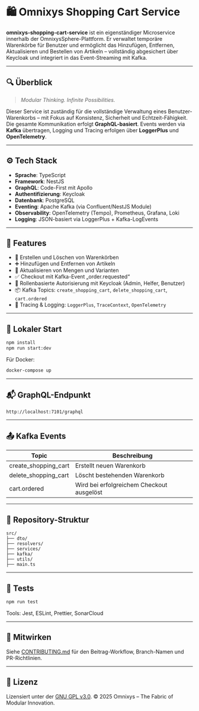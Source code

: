 # 🛍️ Omnixys Shopping Cart Service

**omnixys-shopping-cart-service** ist ein eigenständiger Microservice innerhalb der OmnixysSphere-Plattform. Er verwaltet temporäre Warenkörbe für Benutzer und ermöglicht das Hinzufügen, Entfernen, Aktualisieren und Bestellen von Artikeln – vollständig abgesichert über Keycloak und integriert in das Event-Streaming mit Kafka.

---

## 🔍 Überblick

> *Modular Thinking. Infinite Possibilities.*

Dieser Service ist zuständig für die vollständige Verwaltung eines Benutzer-Warenkorbs – mit Fokus auf Konsistenz, Sicherheit und Echtzeit-Fähigkeit. Die gesamte Kommunikation erfolgt **GraphQL-basiert**. Events werden via **Kafka** übertragen, Logging und Tracing erfolgen über **LoggerPlus** und **OpenTelemetry**.

---

## ⚙️ Tech Stack

* **Sprache**: TypeScript
* **Framework**: NestJS
* **GraphQL**: Code-First mit Apollo
* **Authentifizierung**: Keycloak
* **Datenbank**: PostgreSQL
* **Eventing**: Apache Kafka (via Confluent/NestJS Module)
* **Observability**: OpenTelemetry (Tempo), Prometheus, Grafana, Loki
* **Logging**: JSON-basiert via LoggerPlus + Kafka-LogEvents

---

## 🧹 Features

* 🧺 Erstellen und Löschen von Warenkörben
* ➕ Hinzufügen und Entfernen von Artikeln
* 📝 Aktualisieren von Mengen und Varianten
* ✅ Checkout mit Kafka-Event „order.requested“
* 🔐 Rollenbasierte Autorisierung mit Keycloak (Admin, Helfer, Benutzer)
* 📦 Kafka Topics: `create_shopping_cart`, `delete_shopping_cart`, `cart.ordered`
* 🧠 Tracing & Logging: `LoggerPlus`, `TraceContext`, `OpenTelemetry`

---

## 🚀 Lokaler Start

```bash
npm install
npm run start:dev
```

Für Docker:

```bash
docker-compose up
```

---

## 📬 GraphQL-Endpunkt

```http
http://localhost:7101/graphql
```

---

## 📤 Kafka Events

| Topic                  | Beschreibung                              |
| ---------------------- | ----------------------------------------- |
| create\_shopping\_cart | Erstellt neuen Warenkorb                  |
| delete\_shopping\_cart | Löscht bestehenden Warenkorb              |
| cart.ordered           | Wird bei erfolgreichem Checkout ausgelöst |

---

## 📁 Repository-Struktur

```
src/
├── dto/
├── resolvers/
├── services/
├── kafka/
├── utils/
├── main.ts
```

---

## 🧪 Tests

```bash
npm run test
```

Tools: Jest, ESLint, Prettier, SonarCloud

---

## 🤝 Mitwirken

Siehe [CONTRIBUTING.md](./CONTRIBUTING.md) für den Beitrag-Workflow, Branch-Namen und PR-Richtlinien.

---

## 📜 Lizenz

Lizensiert unter der [GNU GPL v3.0](./LICENSE).
© 2025 Omnixys – The Fabric of Modular Innovation.
